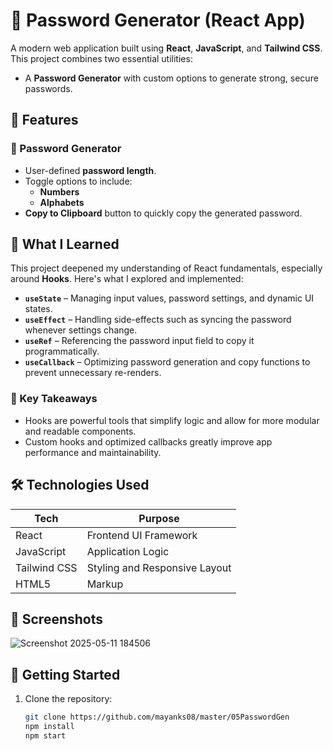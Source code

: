 # 🔐  Password Generator (React App)

A modern web application built using **React**, **JavaScript**, and **Tailwind CSS**. This project combines two essential utilities:


- A **Password Generator** with custom options to generate strong, secure passwords.

## 🚀 Features

### 🔐 Password Generator
- User-defined **password length**.
- Toggle options to include:
  - **Numbers**
  - **Alphabets**
- **Copy to Clipboard** button to quickly copy the generated password.

## 🧠 What I Learned

This project deepened my understanding of React fundamentals, especially around **Hooks**. Here's what I explored and implemented:

- **`useState`** – Managing input values, password settings, and dynamic UI states.
- **`useEffect`** – Handling side-effects such as syncing the password whenever settings change.
- **`useRef`** – Referencing the password input field to copy it programmatically.
- **`useCallback`** – Optimizing password generation and copy functions to prevent unnecessary re-renders.

### 🧩 Key Takeaways
- Hooks are powerful tools that simplify logic and allow for more modular and readable components.
- Custom hooks and optimized callbacks greatly improve app performance and maintainability.

## 🛠️ Technologies Used

| Tech          | Purpose                             |
|---------------|-------------------------------------|
| React         | Frontend UI Framework               |
| JavaScript    | Application Logic                   | 
| Tailwind CSS  | Styling and Responsive Layout       |
| HTML5         | Markup                              |

## 📸 Screenshots
 ![Screenshot 2025-05-11 184506](https://github.com/user-attachments/assets/e90f97fe-25e1-412a-89d7-680c7301db60)


## 📂 Getting Started

1. Clone the repository:

   ```bash
   git clone https://github.com/mayanks08/master/05PasswordGen
   npm install
   npm start

